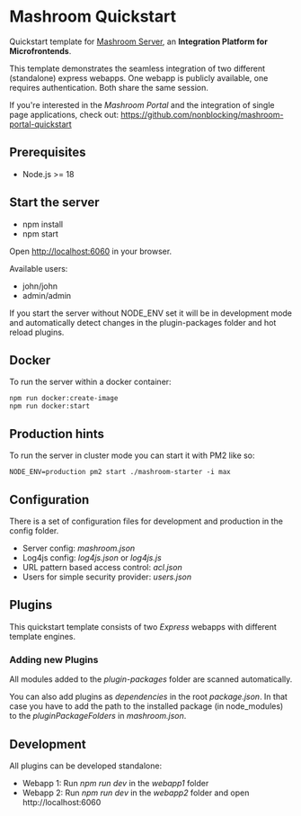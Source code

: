 
# Mashroom Quickstart

Quickstart template for [Mashroom Server](https://www.mashroom-server.com), an **Integration Platform for Microfrontends**.

This template demonstrates the seamless integration of two different (standalone) express webapps.
One webapp is publicly available, one requires authentication. Both share the same session.

If you're interested in the _Mashroom Portal_ and the integration of single page applications,
check out: https://github.com/nonblocking/mashroom-portal-quickstart

## Prerequisites

* Node.js >= 18

## Start the server

* npm install
* npm start

Open [http://localhost:6060](http://localhost:6060) in your browser.

Available users:

* john/john
* admin/admin

If you start the server without NODE_ENV set it will be in development mode and automatically detect changes in the
plugin-packages folder and hot reload plugins.

## Docker

To run the server within a docker container:

    npm run docker:create-image
    npm run docker:start

## Production hints

To run the server in cluster mode you can start it with PM2 like so:

    NODE_ENV=production pm2 start ./mashroom-starter -i max

## Configuration

There is a set of configuration files for development and production in the config folder.

* Server config: *mashroom.json*
* Log4js config: *log4js.json* or *log4js.js*
* URL pattern based access control: *acl.json*
* Users for simple security provider: *users.json*

## Plugins

This quickstart template consists of two *Express* webapps with different template engines.

### Adding new Plugins

All modules added to the *plugin-packages* folder are scanned automatically.

You can also add plugins as *dependencies* in the root *package.json*.
In that case you have to add the path to the installed package (in node_modules) to the *pluginPackageFolders* in *mashroom.json*.

## Development

All plugins can be developed standalone:

* Webapp 1: Run *npm run dev* in the *webapp1* folder
* Webapp 2: Run *npm run dev* in the *webapp2* folder and open http://localhost:6060

